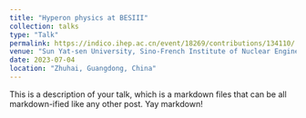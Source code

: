 ```yaml
---
title: "Hyperon physics at BESIII"
collection: talks
type: "Talk"
permalink: https://indico.ihep.ac.cn/event/18269/contributions/134110/
venue: "Sun Yat-sen University, Sino-French Institute of Nuclear Engineering and Technology (IFCEN)"
date: 2023-07-04
location: "Zhuhai, Guangdong, China"
---
```


This is a description of your talk, which is a markdown files that can be all markdown-ified like any other post. Yay markdown!
